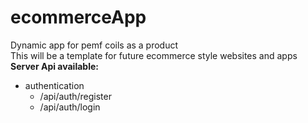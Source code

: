 # ecommerceApp
Dynamic app for pemf coils as a product\
This will be a template for future ecommerce style websites and apps \
**Server Api available:**
- authentication
   - /api/auth/register
   - /api/auth/login
